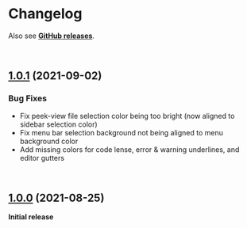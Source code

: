 # Changelog

Also see **[GitHub releases](https://github.com/dominique-mueller/vscode-theme-deep-ocean/releases)**.

<br>

## [1.0.1](https://github.com/dominique-mueller/vscode-theme-deep-ocean/releases/tag/1.0.1) (2021-09-02)

### Bug Fixes

- Fix peek-view file selection color being too bright (now aligned to sidebar selection color)
- Fix menu bar selection background not being aligned to menu background color
- Add missing colors for code lense, error & warning underlines, and editor gutters

<br>

## [1.0.0](https://github.com/dominique-mueller/vscode-theme-deep-ocean/releases/tag/1.0.0) (2021-08-25)

**Initial release**
